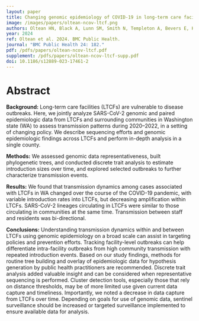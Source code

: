 ```yaml
---
layout: paper
title: Changing genomic epidemiology of COVID-19 in long-term care facilities during the 2020–2022 pandemic, Washington State
image: /images/papers/oltean-ncov-ltcf.png
authors: Oltean HN, Black A, Lunn SM, Smith N, Templeton A, Bevers E, Kibiger L, Sixberry M, Bickel JB, Hughes JP, Lindquist S, Baseman JG, Bedford T.
year: 2024
ref: Oltean et al. 2024. BMC Public Health.
journal: "BMC Public Health 24: 182."
pdf: /pdfs/papers/oltean-ncov-ltcf.pdf
supplement: /pdfs/papers/oltean-ncov-ltcf-supp.pdf
doi: 10.1186/s12889-023-17461-2
---
```


# Abstract

**Background:** Long-term care facilities (LTCFs) are vulnerable to disease outbreaks. Here, we jointly analyze SARS-CoV-2 genomic and paired epidemiologic data from LTCFs and surrounding communities in Washington state (WA) to assess transmission patterns during 2020–2022, in a setting of changing policy. We describe sequencing efforts and genomic epidemiologic findings across LTCFs and perform in-depth analysis in a single county.

**Methods:** We assessed genomic data representativeness, built phylogenetic trees, and conducted discrete trait analysis to estimate introduction sizes over time, and explored selected outbreaks to further characterize transmission events.

**Results:** We found that transmission dynamics among cases associated with LTCFs in WA changed over the course of the COVID-19 pandemic, with variable introduction rates into LTCFs, but decreasing amplification within LTCFs. SARS-CoV-2 lineages circulating in LTCFs were similar to those circulating in communities at the same time. Transmission between staff and residents was bi-directional.

**Conclusions:** Understanding transmission dynamics within and between LTCFs using genomic epidemiology on a broad scale can assist in targeting policies and prevention efforts. Tracking facility-level outbreaks can help differentiate intra-facility outbreaks from high community transmission with repeated introduction events. Based on our study findings, methods for routine tree building and overlay of epidemiologic data for hypothesis generation by public health practitioners are recommended. Discrete trait analysis added valuable insight and can be considered when representative sequencing is performed. Cluster detection tools, especially those that rely on distance thresholds, may be of more limited use given current data capture and timeliness. Importantly, we noted a decrease in data capture from LTCFs over time. Depending on goals for use of genomic data, sentinel surveillance should be increased or targeted surveillance implemented to ensure available data for analysis.

